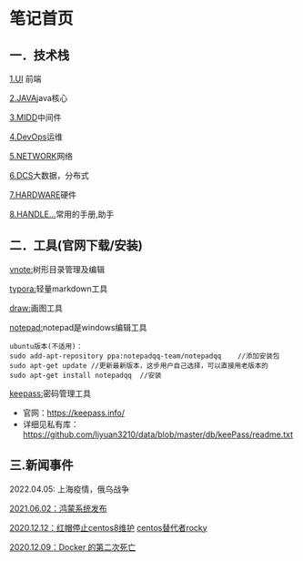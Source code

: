 # 笔记首页

## 一．技术栈

[1.UI](ui/index.md) 前端

[2.JAVA](java/index.md)java核心

[3.MIDD](midd/index.md)中间件

[4.DevOps](devOps/index.md)运维

[5.NETWORK](network/index.md)网络

[6.DCS](dcs/index.md)大数据，分布式

[7.HARDWARE](hardware/index.md)硬件

[8.HANDLE...](handle/index.md)常用的手册,助手

## 二．工具(官网下载/安装)

[vnote:](https://vnote.readthedocs.io)树形目录管理及编辑

[typora:](https://www.typora.io)轻量markdown工具

[draw:](https://www.diagrams.net)画图工具

[notepad:](https://notepad-plus-plus.org/)notepad是windows编辑工具

```
ubuntu版本(不适用)：
sudo add-apt-repository ppa:notepadqq-team/notepadqq	//添加安装包
sudo apt-get update	//更新最新版本，这步用户自己选择，可以直接用老版本的
sudo apt-get install notepadqq	//安装
```

[keepass:](https://keepass.info/)密码管理工具

* 官网：https://keepass.info/
* 详细见私有库：https://github.com/liyuan3210/data/blob/master/db/keePass/readme.txt

## 三.新闻事件

2022.04.05:	上海疫情，俄乌战争

[2021.06.02：鸿蒙系统发布](https://new.qq.com/omn/20210603/20210603A05LDA00.html)

[2020.12.12：红帽停止centos8维护](https://blog.csdn.net/weixin_40787712/article/details/111087380)                 [centos替代者rocky](https://rockylinux.org/)

[2020.12.09：Docker 的第二次死亡](https://mp.weixin.qq.com/s?__biz=MjM5MDE0Mjc4MA==&mid=2651056444&idx=1&sn=5bae19652a7cfbb41a9b97d52e7e14e1&chksm=bdbe116f8ac9987911ad0c3930224aa8e8cbb450f13f920914ba981f886f18be240930bdfc4e&mpshare=1&srcid=1211hYlAf9yY3uQzNbtkh9RK&sharer_sharetime=1607646239134&sharer_shareid=f0873e5f0f6628e98cc9802ff41cd253&scene=2&subscene=2&clicktime=1607941347&enterid=1607941347&ascene=2&devicetype=android-28&version=27001539&nettype=WIFI&abtest_cookie=AAACAA%3D%3D&lang=zh_CN&exportkey=Aa03qbJiUGtLjDLR50YzxHc%3D&pass_ticket=mVWrUNGU3Y9KumxAk0idO%2BizCXMz6ZH1M6Mz32HvN%2BoNjM4zwl8Ukqr9ySixIJEc&wx_header=1)



